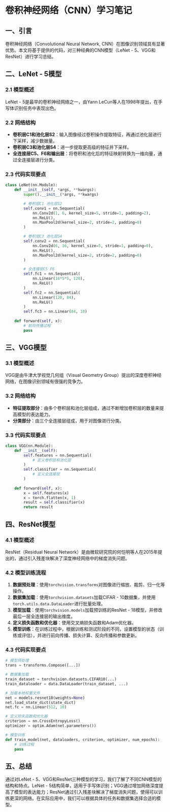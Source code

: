 # 卷积神经网络（CNN）学习笔记

## 一、引言
卷积神经网络（Convolutional Neural Network, CNN）在图像识别领域具有显著优势。本文将基于提供的代码，对三种经典的CNN模型（LeNet - 5、VGG和ResNet）进行学习总结。

## 二、LeNet - 5模型
### 2.1 模型概述
LeNet - 5是最早的卷积神经网络之一，由Yann LeCun等人在1998年提出，在手写体识别任务中表现出色。

### 2.2 网络结构
- **卷积层C1和池化层S2**：输入图像经过卷积操作提取特征，再通过池化层进行下采样，减少数据量。
- **卷积层C3和池化层S4**：进一步提取更高级的特征并下采样。
- **全连接层C5、F6和输出层**：将卷积和池化后的特征映射转换为一维向量，通过全连接层进行分类。

### 2.3 代码实现要点
```python
class LeNet(nn.Module):
    def __init__(self, *args, **kwargs):
        super().__init__(*args, **kwargs)

        # 卷积层C1 池化层S2
        self.conv1 = nn.Sequential(
            nn.Conv2d(1, 6, kernel_size=5, stride=1, padding=2), 
            nn.ReLU(), 
            nn.MaxPool2d(kernel_size=2, stride=2, padding=0)
        )

        # 卷积层C3 池化层S4
        self.conv2 = nn.Sequential(
            nn.Conv2d(6, 16, kernel_size=5, stride=1, padding=0),
            nn.ReLU(), 
            nn.MaxPool2d(kernel_size=2, stride=2, padding=0)
        )

        # 全连接层C5 F6
        self.fc1 = nn.Sequential(
            nn.Linear(16*5*5, 120), 
            nn.ReLU()
        )
        self.fc2 = nn.Sequential(
            nn.Linear(120, 84), 
            nn.ReLU()
        )
        self.fc3 = nn.Linear(84, 10)
    
    def forward(self, x):
        # 前向传播过程
        pass
```

## 三、VGG模型
### 3.1 模型概述
VGG是由牛津大学视觉几何组（Visual Geometry Group）提出的深度卷积神经网络，在图像识别领域有很强的竞争力。

### 3.2 网络结构
- **特征提取部分**：由多个卷积层和池化层组成，通过不断增加卷积层的数量来提高模型的表达能力。
- **分类部分**：由三个全连接层组成，用于对图像进行分类。

### 3.3 代码实现要点
```python
class VGG(nn.Module):
    def __init__(self):
        self.features = nn.Sequential(
            # 定义卷积层和池化层
        )
        self.classifier = nn.Sequential(
            # 定义全连接层
        )
    
    def forward(self, x):
        x = self.features(x)
        x = torch.flatten(x, 1)
        result = self.classifier(x)
        return result
```

## 四、ResNet模型
### 4.1 模型概述
ResNet（Residual Neural Network）是由微软研究院的何恺明等人在2015年提出的，通过引入残差块解决了深度神经网络中的梯度消失问题。

### 4.2 模型训练流程
1. **数据预处理**：使用`torchvision.transforms`对图像进行缩放、裁剪、归一化等操作。
2. **数据集加载**：使用`torchvision.datasets`加载CIFAR - 10数据集，并使用`torch.utils.data.DataLoader`进行批量处理。
3. **模型加载**：使用`torchvision.models`加载预训练的ResNet - 18模型，并修改最后一层全连接层的输出维度。
4. **定义损失函数和优化器**：使用交叉熵损失函数和Adam优化器。
5. **模型训练**：在训练过程中，根据训练和测试阶段的不同，设置模型的状态（训练或评估），并进行前向传播、损失计算、反向传播和参数更新。

### 4.3 代码实现要点
```python
# 模型预处理
trans = transforms.Compose([...])

# 数据集加载
train_dataset = torchvision.datasets.CIFAR10(...)
train_dataloader = data.DataLoader(train_dataset, ...)

# 加载本地权重文件
net = models.resnet18(weights=None)
net.load_state_dict(state_dict)
net.fc = nn.Linear(512, 10)

# 定义损失函数和优化器
criterion = nn.CrossEntropyLoss()
optimizer = optim.Adam(net.parameters())

# 模型训练
def train_model(net, dataloaders, criterion, optimizer, num_epochs):
    # 训练过程
    pass
```

## 五、总结
通过对LeNet - 5、VGG和ResNet三种模型的学习，我们了解了不同CNN模型的结构和特点。LeNet - 5结构简单，适用于手写体识别；VGG通过增加网络深度提高了模型的表达能力；ResNet通过引入残差块解决了梯度消失问题，使得可以训练更深的网络。在实际应用中，我们可以根据具体的任务和数据集选择合适的模型。